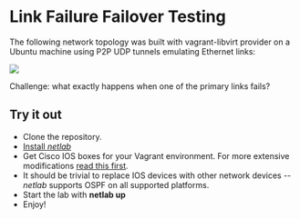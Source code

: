 # Link Failure Failover Testing

The following network topology was built with vagrant-libvirt provider on a Ubuntu machine using P2P UDP tunnels emulating Ethernet links:

![](igp-failover-topology.png)

Challenge: what exactly happens when one of the primary links fails?

## Try it out

* Clone the repository.
* [Install *netlab*](https://netsim-tools.readthedocs.io/en/latest/contribute.html)
* Get Cisco IOS boxes for your Vagrant environment. For more extensive modifications [read this first](https://netsim-tools.readthedocs.io/en/latest/).
* It should be trivial to replace IOS devices with other network devices -- *netlab* supports OSPF on all supported platforms.
* Start the lab with **netlab up**
* Enjoy!